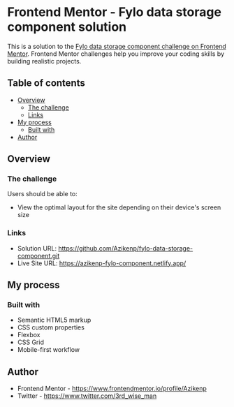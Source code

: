 # Frontend Mentor - Fylo data storage component solution

This is a solution to the [Fylo data storage component challenge on Frontend Mentor](https://www.frontendmentor.io/challenges/fylo-data-storage-component-1dZPRbV5n). Frontend Mentor challenges help you improve your coding skills by building realistic projects. 

## Table of contents

- [Overview](#overview)
  - [The challenge](#the-challenge)
  - [Links](#links)
- [My process](#my-process)
  - [Built with](#built-with)
- [Author](#author)

## Overview

### The challenge

Users should be able to:

- View the optimal layout for the site depending on their device's screen size

### Links

- Solution URL: https://github.com/Azikenp/fylo-data-storage-component.git
- Live Site URL: https://azikenp-fylo-component.netlify.app/

## My process

### Built with

- Semantic HTML5 markup
- CSS custom properties
- Flexbox
- CSS Grid
- Mobile-first workflow


## Author
- Frontend Mentor - https://www.frontendmentor.io/profile/Azikenp
- Twitter - https://www.twitter.com/3rd_wise_man
